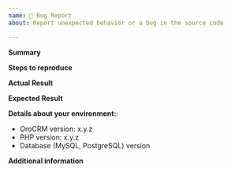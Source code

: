 ```yaml
---
name: 🐛 Bug Report
about: Report unexpected behavior or a bug in the source code 

---
```


**Summary**  
<!-- Description of the issue -->

**Steps to reproduce**  
<!-- Actions required to reproduce the issue  -->

**Actual Result**
<!-- Description of an actual behavior -->

**Expected Result**  
<!-- Suggestions for correct behavior -->

**Details about your environment:**:
- OroCRM version: x.y.z
- PHP version: x.y.z
- Database (MySQL, PostgreSQL) version
<!--- 
- [Optional] Server operating system (Windows, Ubuntu, CentOS, RHEL, Fedora, other Linux OS) version and bitness (32-bit, 64-bit)
- [Optional] Installed extensions and any added customizations
- [Optional] Web-server (Apache, Nginx) version and PHP setup method (as a module, or PHP-FPM)
- [Optional] Client operating system (Windows, Linux, MacOS, iOS, Android) version
- [Optional] Client browser and its version
-->
**Additional information**  
<!-- [Optional] Screenshots or relevant excerpts from the web-server and application log files. -->

<!-- For best practices and an issue report example, see https://doc.oroinc.com/community/issues/ -->